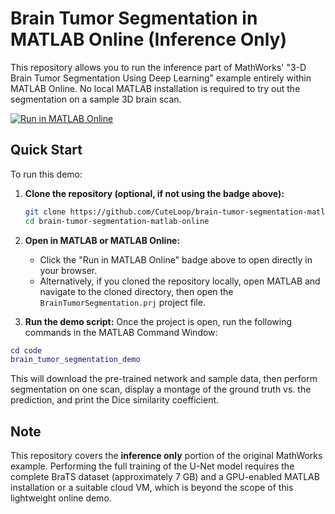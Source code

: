 # Brain Tumor Segmentation in MATLAB Online (Inference Only)

This repository allows you to run the inference part of MathWorks' "3-D Brain Tumor Segmentation Using Deep Learning" example entirely within MATLAB Online. No local MATLAB installation is required to try out the segmentation on a sample 3D brain scan.

[![Run in MATLAB Online](https://img.shields.io/badge/Run%20in-MATLAB%20Online-orange?logo=MathWorks)](https://matlab.mathworks.com/open/github/v1?repo=CuteLoop/brain-tumor-segmentation-matlab-online&project=project/BrainTumorSegmentation.prj)

## Quick Start

To run this demo:

1.  **Clone the repository (optional, if not using the badge above):**
    ```bash
    git clone https://github.com/CuteLoop/brain-tumor-segmentation-matlab-online.git
    cd brain-tumor-segmentation-matlab-online
    ```

2.  **Open in MATLAB or MATLAB Online:**
    *   Click the "Run in MATLAB Online" badge above to open directly in your browser.
    *   Alternatively, if you cloned the repository locally, open MATLAB and navigate to the cloned directory, then open the `BrainTumorSegmentation.prj` project file.

3.  **Run the demo script:**
    Once the project is open, run the following commands in the MATLAB Command Window:

```matlab
cd code
brain_tumor_segmentation_demo
```

This will download the pre-trained network and sample data, then perform segmentation on one scan, display a montage of the ground truth vs. the prediction, and print the Dice similarity coefficient.

## Note

This repository covers the **inference only** portion of the original MathWorks example. Performing the full training of the U-Net model requires the complete BraTS dataset (approximately 7 GB) and a GPU-enabled MATLAB installation or a suitable cloud VM, which is beyond the scope of this lightweight online demo. 